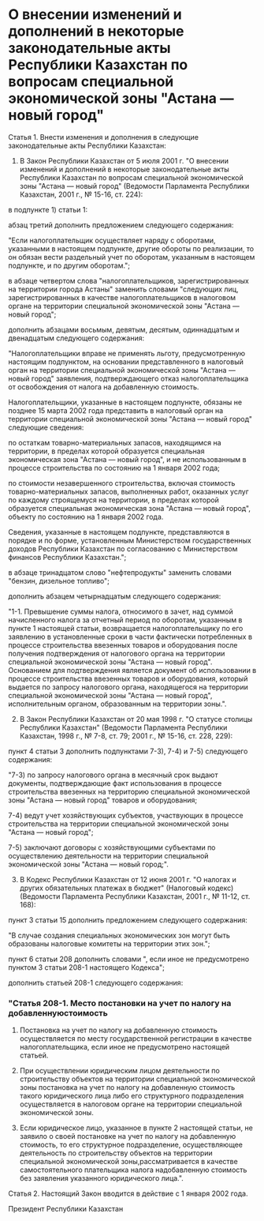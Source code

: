 # О внесении изменений и дополнений в некоторые законодательные акты Республики Казахстан по вопросам специальной экономической зоны "Астана — новый город"

Статья 1. Внести изменения и дополнения в следующие законодательные акты Республики Казахстан:

1. В Закон Республики Казахстан от 5 июля 2001 г. "О внесении изменений и дополнений в некоторые законодательные акты Республики Казахстан по вопросам специальной экономической зоны "Астана — новый город" (Ведомости Парламента Республики Казахстан, 2001 г., № 15-16, ст. 224):

в подпункте 1) статьи 1:

абзац третий дополнить предложением следующего содержания:

"Если налогоплательщик осуществляет наряду с оборотами, указанными в настоящем подпункте, другие обороты по реализации, то он обязан вести раздельный учет по оборотам, указанным в настоящем подпункте, и по другим оборотам.";

в абзаце четвертом слова "налогоплательщиков, зарегистрированных на территории города Астаны" заменить словами "следующих лиц, зарегистрированных в качестве налогоплательщиков в налоговом органе на территории специальной экономической зоны "Астана — новый город";

дополнить абзацами восьмым, девятым, десятым, одиннадцатым и двенадцатым следующего содержания:

"Налогоплательщики вправе не применять льготу, предусмотренную настоящим подпунктом, на основании представленного в налоговый орган на территории специальной экономической зоны "Астана — новый город" заявления, подтверждающего отказ налогоплательщика от освобождения от налога на добавленную стоимость.

Налогоплательщики, указанные в настоящем подпункте, обязаны не позднее 15 марта 2002 года представить в налоговый орган на территории специальной экономической зоны "Астана — новый город" следующие сведения:

по остаткам товарно-материальных запасов, находящимся на территории, в пределах которой образуется специальная экономическая зона "Астана — новый город", и не использованным в процессе строительства по состоянию на 1 января 2002 года;

по стоимости незавершенного строительства, включая стоимость товарно-материальных запасов, выполненных работ, оказанных услуг по каждому строящемуся на территории, в пределах которой образуется специальная экономическая зона "Астана — новый город", объекту по состоянию на 1 января 2002 года.

Сведения, указанные в настоящем подпункте, представляются в порядке и по форме, установленным Министерством государственных доходов Республики Казахстан по согласованию с Министерством финансов Республики Казахстан.";

в абзаце тринадцатом слово "нефтепродукты" заменить словами "бензин, дизельное топливо";

дополнить абзацем четырнадцатым следующего содержания:

"1-1. Превышение суммы налога, относимого в зачет, над суммой начисленного налога за отчетный период по оборотам, указанным в пункте 1 настоящей статьи, возвращается налогоплательщику по его заявлению в установленные сроки в части фактически потребленных в процессе строительства ввезенных товаров и оборудования после получения подтверждения от налогового органа на территории специальной экономической зоны "Астана — новый город". Основанием для подтверждения является документ об использовании в процессе строительства ввезенных товаров и оборудования, который выдается по запросу налогового органа, находящегося на территории специальной экономической зоны "Астана — новый город", исполнительным органом, образованным на территории зоны.".

2. В Закон Республики Казахстан от 20 мая 1998 г. "О статусе столицы Республики Казахстан" (Ведомости Парламента Республики Казахстан, 1998 г., № 7-8, ст. 79; 2001 г., № 15-16, ст. 228, 229):

пункт 4 статьи 3 дополнить подпунктами 7-3), 7-4) и 7-5) следующего содержания:

"7-3) по запросу налогового органа в месячный срок выдают документы, подтверждающие факт использования в процессе строительства ввезенных на территорию специальной экономической зоны "Астана — новый город" товаров и оборудования;

7-4) ведут учет хозяйствующих субъектов, участвующих в процессе строительства на территории специальной экономической зоны "Астана — новый город";

7-5) заключают договоры с хозяйствующими субъектами по осуществлению деятельности на территории специальной экономической зоны "Астана — новый город;".

3. В Кодекс Республики Казахстан от 12 июня 2001 г. "О налогах и других обязательных платежах в бюджет" (Налоговый кодекс) (Ведомости Парламента Республики Казахстан, 2001 г., № 11-12, ст. 168):

пункт 3 статьи 15 дополнить предложением следующего содержания:

"В случае создания специальных экономических зон могут быть образованы налоговые комитеты на территории этих зон.";

пункт 6 статьи 208 дополнить словами ", если иное не предусмотрено пунктом 3 статьи 208-1 настоящего Кодекса";

дополнить статьей 208-1 следующего содержания:

### "Статья 208-1. Место постановки на учет по налогу на добавленнуюстоимость

1. Постановка на учет по налогу на добавленную стоимость осуществляется по месту государственной регистрации в качестве налогоплательщика, если иное не предусмотрено настоящей статьей.

2. При осуществлении юридическим лицом деятельности по строительству объектов на территории специальной экономической зоны постановка на учет по налогу на добавленную стоимость такого юридического лица либо его структурного подразделения осуществляется в налоговом органе на территории специальной экономической зоны.

3. Если юридическое лицо, указанное в пункте 2 настоящей статьи, не заявило о своей постановке на учет по налогу на добавленную стоимость, то его структурное подразделение, осуществляющее деятельность по строительству объектов на территории специальной экономической зоны,рассматривается в качестве самостоятельного плательщика налога надобавленную стоимость без заявления указанного юридического лица.".

Статья 2. Настоящий Закон вводится в действие с 1 января 2002 года.

Президент Республики Казахстан

